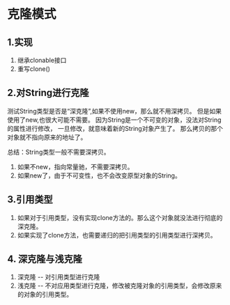 # 克隆模式

## 1.实现
1. 继承clonable接口
2. 重写clone()


## 2.对String进行克隆

测试String类型是否是“深克隆”,如果不使用new，那么就不用深拷贝。
但是如果使用了new,也很大可能不需要。
因为String是一个不可变的对象，没法对String的属性进行修改，
一旦修改，就意味着新的String对象产生了。
那么拷贝的那个对象就不指向原来的地址了。
                   
总结：String类型一般不需要深拷贝。
 1. 如果不new，指向常量驰，不需要深拷贝。
 2. 如果new了，由于不可变性，也不会改变原型对象的String。
 
 
 
## 3.引用类型

1. 如果对于引用类型，没有实现clone方法的。那么这个对象就没法进行彻底的深克隆。
2. 如果实现了clone方法，也需要递归的把引用类型的引用类型进行深拷贝。

## 4. 深克隆与浅克隆

1. 深克隆 -- 对引用类型进行克隆
2. 浅克隆 -- 不对应用类型进行克隆，修改被克隆对象的引用类型，会修改原来的对象的引用类型。
